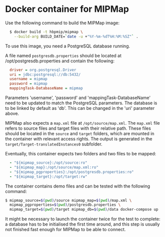 # Docker container for MIPMap

Use the following command to build the MIPMap image:

```sh
  $ docker build -t hbpmip/mipmap \
    --build-arg BUILD_DATE=`date -u +"%Y-%m-%dT%H:%M:%SZ"` .
```

To use this image, you need a PostgreSQL database running.

A file named `postgresdb.properties` should be located at /opt/postgresdb.properties and contain the following:
```ini
  driver = org.postgresql.Driver
  uri = jdbc:postgresql://db:5432/
  username = mipmap
  password = mipmap
  mappingTask-DatabaseName = mipmap
```

Parameters 'username', 'password' and 'mappingTask-DatabaseName' need to be updated to match the PostgreSQL parameters.
The database is to be linked by default as 'db'. This can be changed in the 'uri' parameter above.

MIPMap also expects a `map.xml` file at `/opt/source/map.xml`. The `map.xml` file refers to source files and target files with their relative path. These files should be located in the `source` and `target` folders, which are mounted in the container with relevant access rights. The output is generated in the `target/Target-translatedInstances0` subfolder.

Eventually, this container expects two folders and two files to be mapped:

```yml
  - "${mipmap_source}:/opt/source:ro"
  - "${mipmap_map}:/opt/source/map.xml:ro"
  - "${mipmap_pgproperties}:/opt/postgresdb.properties:ro"
  - "${mipmap_target}:/opt/target:rw"
```

The container contains demo files and can be tested with the following command:

```sh
$ mipmap_source=$(pwd)/source mipmap_map=$(pwd)/map.xml \
  mipmap_pgproperties=$(pwd)/postgresdb.properties \
  mipmap_target=$(pwd)/target mipmap_db=$(pwd)/data docker-compose up
```

It might be necessary to launch the container twice for the test to complete: a database has to be initialised the first time around, and this step is usually not finished fast enough for MIPMap to be able to connect.
